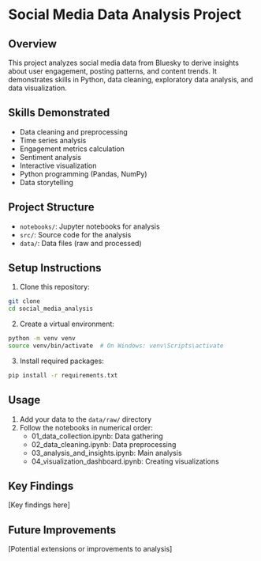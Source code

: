 # Social Media Data Analysis Project

## Overview
This project analyzes social media data from Bluesky to derive insights about user engagement, posting patterns, and content trends. It demonstrates skills in Python, data cleaning, exploratory data analysis, and data visualization.

## Skills Demonstrated
- Data cleaning and preprocessing
- Time series analysis
- Engagement metrics calculation
- Sentiment analysis
- Interactive visualization
- Python programming (Pandas, NumPy)
- Data storytelling

## Project Structure
- `notebooks/`: Jupyter notebooks for analysis
- `src/`: Source code for the analysis
- `data/`: Data files (raw and processed)

## Setup Instructions
1. Clone this repository:
```bash
git clone 
cd social_media_analysis
```

2. Create a virtual environment:
```bash
python -m venv venv
source venv/bin/activate  # On Windows: venv\Scripts\activate
```

3. Install required packages:
```bash
pip install -r requirements.txt
```

## Usage
1. Add your data to the `data/raw/` directory
2. Follow the notebooks in numerical order:
   - 01_data_collection.ipynb: Data gathering
   - 02_data_cleaning.ipynb: Data preprocessing
   - 03_analysis_and_insights.ipynb: Main analysis
   - 04_visualization_dashboard.ipynb: Creating visualizations

## Key Findings
[Key findings here]

## Future Improvements
[Potential extensions or improvements to analysis]
